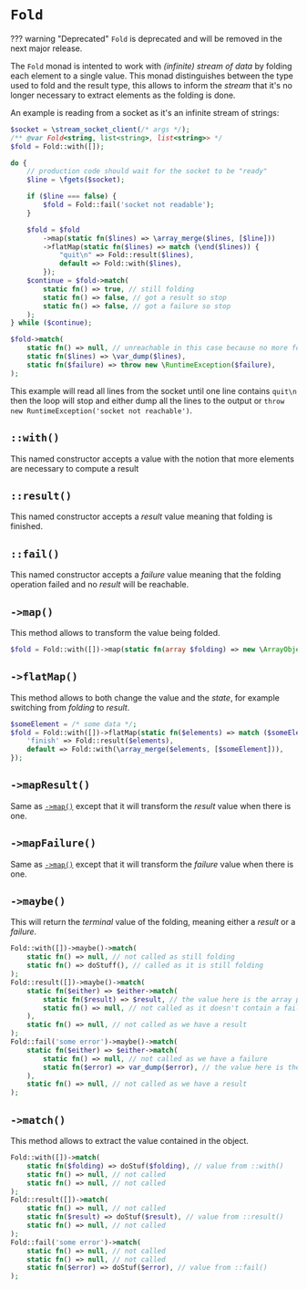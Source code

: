 # `Fold`

??? warning "Deprecated"
    `Fold` is deprecated and will be removed in the next major release.

The `Fold` monad is intented to work with _(infinite) stream of data_ by folding each element to a single value. This monad distinguishes between the type used to fold and the result type, this allows to inform the _stream_ that it's no longer necessary to extract elements as the folding is done.

An example is reading from a socket as it's an infinite stream of strings:

```php
$socket = \stream_socket_client(/* args */);
/** @var Fold<string, list<string>, list<string>> */
$fold = Fold::with([]);

do {
    // production code should wait for the socket to be "ready"
    $line = \fgets($socket);

    if ($line === false) {
        $fold = Fold::fail('socket not readable');
    }

    $fold = $fold
        ->map(static fn($lines) => \array_merge($lines, [$line]))
        ->flatMap(static fn($lines) => match (\end($lines)) {
            "quit\n" => Fold::result($lines),
            default => Fold::with($lines),
        });
    $continue = $fold->match(
        static fn() => true, // still folding
        static fn() => false, // got a result so stop
        static fn() => false, // got a failure so stop
    );
} while ($continue);

$fold->match(
    static fn() => null, // unreachable in this case because no more folding outside the loop
    static fn($lines) => \var_dump($lines),
    static fn($failure) => throw new \RuntimeException($failure),
);
```

This example will read all lines from the socket until one line contains `quit\n` then the loop will stop and either dump all the lines to the output or `throw new RuntimeException('socket not reachable')`.

## `::with()`

This named constructor accepts a value with the notion that more elements are necessary to compute a result

## `::result()`

This named constructor accepts a _result_ value meaning that folding is finished.

## `::fail()`

This named constructor accepts a _failure_ value meaning that the folding operation failed and no _result_ will be reachable.

## `->map()`

This method allows to transform the value being folded.

```php
$fold = Fold::with([])->map(static fn(array $folding) => new \ArrayObject($folding));
```

## `->flatMap()`

This method allows to both change the value and the _state_, for example switching from _folding_ to _result_.

```php
$someElement = /* some data */;
$fold = Fold::with([])->flatMap(static fn($elements) => match ($someElement) {
    'finish' => Fold::result($elements),
    default => Fold::with(\array_merge($elements, [$someElement])),
});
```

## `->mapResult()`

Same as [`->map()`](#map) except that it will transform the _result_ value when there is one.

## `->mapFailure()`

Same as [`->map()`](#map) except that it will transform the _failure_ value when there is one.

## `->maybe()`

This will return the _terminal_ value of the folding, meaning either a _result_ or a _failure_.

```php
Fold::with([])->maybe()->match(
    static fn() => null, // not called as still folding
    static fn() => doStuff(), // called as it is still folding
);
Fold::result([])->maybe()->match(
    static fn($either) => $either->match(
        static fn($result) => $result, // the value here is the array passed to ::result() above
        static fn() => null, // not called as it doesn't contain a failure
    ),
    static fn() => null, // not called as we have a result
);
Fold::fail('some error')->maybe()->match(
    static fn($either) => $either->match(
        static fn() => null, // not called as we have a failure
        static fn($error) => var_dump($error), // the value here is the string passed to ::fail() above
    ),
    static fn() => null, // not called as we have a result
);
```

## `->match()`

This method allows to extract the value contained in the object.

```php
Fold::with([])->match(
    static fn($folding) => doStuf($folding), // value from ::with()
    static fn() => null, // not called
    static fn() => null, // not called
);
Fold::result([])->match(
    static fn() => null, // not called
    static fn($result) => doStuf($result), // value from ::result()
    static fn() => null, // not called
);
Fold::fail('some error')->match(
    static fn() => null, // not called
    static fn() => null, // not called
    static fn($error) => doStuf($error), // value from ::fail()
);
```
